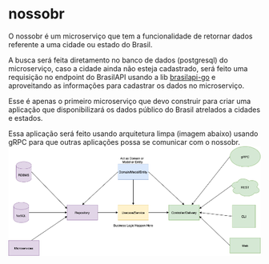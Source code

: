 # nossobr
O nossobr é um microserviço que tem a funcionalidade de retornar dados referente a uma cidade ou estado do Brasil.

A busca será feita diretamento no banco de dados (postgresql) do microserviço, caso a cidade ainda não esteja cadastrado, será feito uma requisição no endpoint do BrasilAPI usando a lib [brasilapi-go](https://github.com/isaqueveras/brasilapi-go) e aproveitando as informações para cadastrar os dados no microserviço.

Esse é apenas o primeiro microserviço que devo construir para criar uma aplicação que disponibilizará os dados público do Brasil atrelados a cidades e estados.

Essa aplicação será feito usando arquitetura limpa (imagem abaixo) usando gRPC para que outras aplicações possa se comunicar com o nossobr.
![arquitetura limpa](./clean-arch.png "Arquitetura Limpa")
